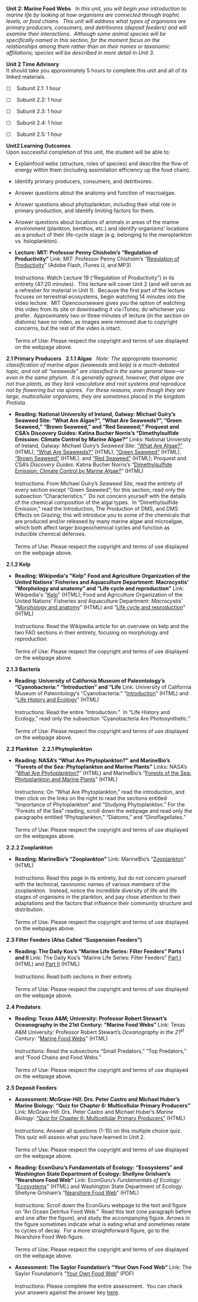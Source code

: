 **Unit 2: Marine Food Webs** <span id="2"></span> 
*In this unit, you will begin your introduction to marine life by
looking at how organisms are connected through trophic levels, or food
chains.  This unit will address what types of organisms are primary
producers, consumers, and detritivores (deposit feeders) and will
examine their interactions.  Although some animal species will be
specifically named in this section, for the moment focus on the
relationships among them rather than on their names or taxonomic
affiliations; species will be described in more detail in Unit 3.*

**Unit 2 Time Advisory**  
It should take you approximately 5 hours to complete this unit and all
of its linked materials.  
  
 ☐    Subunit 2.1: 1 hour  
  
 ☐    Subunit 2.2: 1 hour  
  
 ☐    Subunit 2.3: 1 hour  
  
 ☐    Subunit 2.4: 1 hour  
  
 ☐    Subunit 2.5: 1 hour

**Unit2 Learning Outcomes**  
Upon successful completion of this unit, the student will be able to:  
  
-   Explainfood webs (structure, roles of species) and describe the flow
    of energy within them (including assimilation efficiency up the food
    chain).
-   Identify primary producers, consumers, and detritivores.
-   Answer questions about the anatomy and function of macroalgae.
-   Answer questions about phytoplankton, including their vital role in
    primary production, and identify limiting factors for them.
-   Answer questions about locations of animals in areas of the marine
    environment (plankton, benthos, etc.) and identify organisms’
    locations as a product of their life-cycle stage (e.g. belonging to
    the meroplankton vs. holoplankton).

-   **Lecture: MIT: Professor Penny Chisholm’s “Regulation of
    Productivity”**
    Link: MIT: Professor Penny Chisholm’s “[Regulation of
    Productivity](http://ocw.mit.edu/courses/biology/7-014-introductory-biology-spring-2005/video-lectures/19-regulation-of-productivity/)”
    (Adobe Flash, iTunes U, and MP3)  
        
     Instructions: Watch Lecture 19 (“Regulation of Productivity”) in
    its entirety (47:20 minutes).  This lecture will cover Unit 2 (and
    will serve as a refresher for material in Unit 1).  Because the
    first part of the lecture focuses on terrestrial ecosystems, begin
    watching 14 minutes into the video lecture.  MIT Opencourseware
    gives you the option of watching this video from its site or
    downloading it via iTunes; do whichever you prefer.  Approximately
    two or three minutes of lecture (in the section on diatoms) have no
    video, as images were removed due to copyright concerns, but the
    rest of the video is intact.  
        
     Terms of Use: Please respect the copyright and terms of use
    displayed on the webpage above.

**2.1 Primary Producers** <span id="2.1"></span> 
**2.1.1 Algae** <span id="2.1.1"></span> 
*Note: The appropriate taxonomic classification of marine algae
(seaweeds and kelp) is a much-debated topic, and not all “seaweeds” are
classified in the same general taxa—or even in the same phylum.  It is
generally agreed, however, that algae are not true plants, as they lack
vasculature and root systems and reproduce not by flowering but via
spores.  For these reasons, even though they are large, multicellular
organisms, they are sometimes placed in the kingdom Protista.*

-   **Reading: National University of Ireland, Galway: Michael Guiry’s
    Seaweed Site: “What Are Algae?”, “What Are Seaweeds?”, “Green
    Seaweed,” “Brown Seaweed,” and “Red Seaweed;” Proquest and CSA’s
    Discovery Guides: Katina Bucher Norris’s “Dimethylsulfide Emission:
    Climate Control by Marine Algae?”**
    Links: National University of Ireland, Galway: Michael Guiry’s
    *Seaweed Site*: [“What Are
    Algae?”](http://www.seaweed.ie/algae/index.php) (HTML), [“What Are
    Seaweeds?”](http://www.seaweed.ie/algae/seaweeds.php) (HTML),
    [“Green Seaweed”](http://www.seaweed.ie/algae/chlorophyta.php)
    (HTML), [“Brown
    Seaweed”](http://www.seaweed.ie/algae/phaeophyta.php) (HTML), and
    [“Red Seaweed”](http://www.seaweed.ie/algae/rhodophyta.php) (HTML);
    Proquest and CSA’s *Discovery Guides*: Katina Bucher Norris’s
    “[Dimethylsulfide Emission: Climate Control by Marine
    Algae?](http://www.csa.com/discoveryguides/dimethyl/overview.php)”
    (HTML)  
        
     Instructions: From Michael Guiry’s *Seaweed Site*, read the
    entirety of every section except “Green Seaweed”; for this section,
    read only the subsection “Characteristics.”  Do not concern yourself
    with the details of the chemical composition of the algal types.  In
    “Dimethylsulfide Emission,” read the Introduction, The Production of
    DMS, and DMS Effects on Grazing; this will introduce you to some of
    the chemicals that are produced and/or released by many marine algae
    and microalgae, which both affect larger biogeochemical cycles and
    function as inducible chemical defenses.  
        
     Terms of Use: Please respect the copyright and terms of use
    displayed on the webpage above.

**2.1.2 Kelp** <span id="2.1.2"></span> 
-   **Reading: Wikipedia's "Kelp" Food and Agriculture Organization of
    the United Nations' Fisheries and Aquaculture Department:
    Macrocystis' “Morphology and anatomy” and “Life cycle and
    reproduction”**
    Link: Wikipedia's "[Kelp](http://en.wikipedia.org/wiki/Kelp)"
    (HTML); Food and Agriculture Organization of the United Nations'
    Fisheries and Aquaculture Department: *Macrocystis*'  “[Morphology
    and
    anatomy](http://www.fao.org/docrep/x5819e/x5819e0a.htm#1.3%20morphology%20and%20anatomy)”
    (HTML) and “[Life cycle and
    reproduction](http://www.fao.org/docrep/x5819e/x5819e0a.htm#3.1%20life%20cycle%20and%20reproduction)”
    (HTML)  
        
     Instructions: Read the Wikipedia article for an overview on kelp
    and the two FAO sections in their entirety, focusing on morphology
    and reproduction.  
        
     Terms of Use: Please respect the copyright and terms of use
    displayed on the webpage above.

**2.1.3 Bacteria** <span id="2.1.3"></span> 
-   **Reading: University of California Museum of Paleontology’s
    “Cyanobacteria:” “Introduction” and “Life**
    Link: University of California Museum of Paleontology’s
    “Cyanobacteria:”
    “[Introduction](http://www.ucmp.berkeley.edu/bacteria/cyanointro.html)”
    (HTML) and “[Life History and
    Ecology](http://www.ucmp.berkeley.edu/bacteria/cyanolh.html)”
    (HTML)  
        
     Instructions: Read the entire “Introduction.”  In “Life History and
    Ecology,” read only the subsection “Cyanobacteria Are
    Photosynthetic.”  
        
     Terms of Use: Please respect the copyright and terms of use
    displayed on the webpage above.

**2.2 Plankton** <span id="2.2"></span> 
**2.2.1 Phytoplankton** <span id="2.2.1"></span> 
-   **Reading: NASA’s “What Are Phytoplankton?” and MarineBio’s “Forests
    of the Sea: Phytoplankton and Marine Plants”**
    Links: NASA’s “[What Are
    Phytoplankton?](http://earthobservatory.nasa.gov/Features/Phytoplankton/)”
    (HTML) and MarineBio’s “[Forests of the Sea: Phytoplankton and
    Marine Plants](http://marinebio.org/oceans/forests/)” (HTML)  
        
     Instructions: On “What Are Phytoplankton,” read the introduction,
    and then click on the links on the right to read the sections
    entitled “Importance of Phytoplankton” and “Studying Phytoplankton.”
    For the “Forests of the Sea” reading, scroll down the webpage and
    read only the paragraphs entitled “Phytoplankton,” “Diatoms,” and
    “Dinoflagellates.”  
        
     Terms of Use: Please respect the copyright and terms of use
    displayed on the webpages above.

**2.2.2 Zooplankton** <span id="2.2.2"></span> 
-   **Reading: MarineBio’s “Zooplankton”**
    Link: MarineBio’s
    “[Zooplankton](http://marinebio.org/oceans/zooplankton.asp)”
    (HTML)  
        
     Instructions: Read this page in its entirety, but do not concern
    yourself with the technical, taxonomic names of various members of
    the zooplankton.  Instead, notice the incredible diversity of life
    and life stages of organisms in the plankton, and pay close
    attention to their adaptations and the factors that influence their
    community structure and distribution.  
        
     Terms of Use: Please respect the copyright and terms of use
    displayed on the webpages above.

**2.3 Filter Feeders (Also Called “Suspension Feeders”)** <span
id="2.3"></span> 
-   **Reading: The Daily Kos’s “Marine Life Series: Filter Feeders”
    Parts I and II**
    Link: The Daily Kos’s “Marine Life Series: Filter Feeders” [Part
    I](http://www.dailykos.com/storyonly/2006/12/15/18913/356) (HTML)
    and [Part II](http://www.dailykos.com/story/2007/1/5/174613/9662)
    (HTML)  
        
     Instructions: Read both sections in their entirety.  
        
     Terms of Use: Please respect the copyright and terms of use
    displayed on the webpage above.  

**2.4 Predators** <span id="2.4"></span> 
-   **Reading: Texas A&M; University: Professor Robert Stewart’s
    Oceanography in the 21st Century: “Marine Food Webs”**
    Link: Texas A&M University: Professor Robert Stewart’s *Oceanography
    in the 21<sup>st</sup> Century*: “[Marine Food
    Webs](http://oceanworld.tamu.edu/resources/oceanography-book/marinefoodwebs.htm)”
    (HTML)  
        
     Instructions: Read the subsections “Small Predators,” “Top
    Predators,” and “Food Chains and Food Webs.”  
        
     Terms of Use: Please respect the copyright and terms of use
    displayed on the webpage above.  

**2.5 Deposit Feeders** <span id="2.5"></span> 
-   **Assessment: McGraw-Hill: Drs. Peter Castro and Michael Huber’s
    Marine Biology: “Quiz for Chapter 6: Multicellular Primary
    Producers”**
    Link: McGraw-Hill: Drs. Peter Castro and Michael Huber’s *Marine
    Biology*: [“Quiz for Chapter 6: Multicellular Primary
    Producers”](http://glencoe.mcgraw-hill.com/sites/0011062009/student_view0/chapter6/chapter_quiz.html)
    (HTML)  
        
     Instructions: Answer all questions (1-15) on this multiple choice
    quiz.  This quiz will assess what you have learned in Unit 2.  
        
     Terms of Use: Please respect the copyright and terms of use
    displayed on the webpage above.

-   **Reading: EconGuru’s Fundamentals of Ecology: “Ecosystems” and
    Washington State Department of Ecology: Shellyne Grisham’s
    “Nearshore Food Web”**
    Link: EconGuru’s *Fundamentals of Ecology*:
    “[Ecosystems](http://www.econguru.com/fundamentals_of_ecology/ecosystems.html)”
    (HTML) and Washington State Department of Ecology: Shellyne
    Grisham’s “[Nearshore Food
    Web](http://www.ecy.wa.gov/programs/sea/pugetsound/species/detritus.html)”
    (HTML)  
        
     Instructions: Scroll down the EconGuru webpage to the text and
    figure on “An Ocean Detritus Food Web.”  Read this text (one
    paragraph before and one after the figure), and study the
    accompanying figure. Arrows in the figure sometimes indicate what is
    eating what and sometimes relate to cycles of decay.  For a more
    straightforward figure, go to the Nearshore Food Web figure.  
        
     Terms of Use: Please respect the copyright and terms of use
    displayed on the webpage above.

-   **Assessment: The Saylor Foundation’s “Your Own Food Web”**
    Link: The Saylor Foundation’s “[Your Own Food
    Web](http://www.saylor.org/site/wp-content/uploads/2011/12/BIO308-Unit-2-Create-Your-Own-Food-Web-FINAL.pdf)”
    (PDF)  
        
     Instructions: Please complete the entire assessment.  You can check
    your answers against the answer key
    [here](http://www.saylor.org/site/wp-content/uploads/2011/12/BIO308-Unit-2-Create-Your-Own-Food-Web-Answer-Key-FINAL.pdf). 


